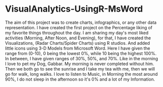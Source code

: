 # VisualAnalytics-UsingR-MsWord
The aim of this project was to  create charts, infographics, or any other data representation. I have created the first project on the Percentage liking of my favorite things throughout the day.
I am sharing my day's most liked activities (Morning, After Noon, and Evening), for that, I have created the Visualizations, (Radar Charts/Spider Charts) using R studios. And added little icons using 3-D Models from Microsoft Word.
Here I have given the range from (0-10), 0 being the lowest 0%, while 10 being the highest 100%. In between, I have given ranges of 30%, 50%, and 70%. Like in the morning I love to pet my Dog, Gabbar. My morning is never completed without him. Then we both go to see the sunrise and I take my tea with me, then we will go for walk, long walks. 
I love to listen to Music, in Morning the most around 90%, I do not sleep in the afternoon so it's 0% and a lot of my Information.

